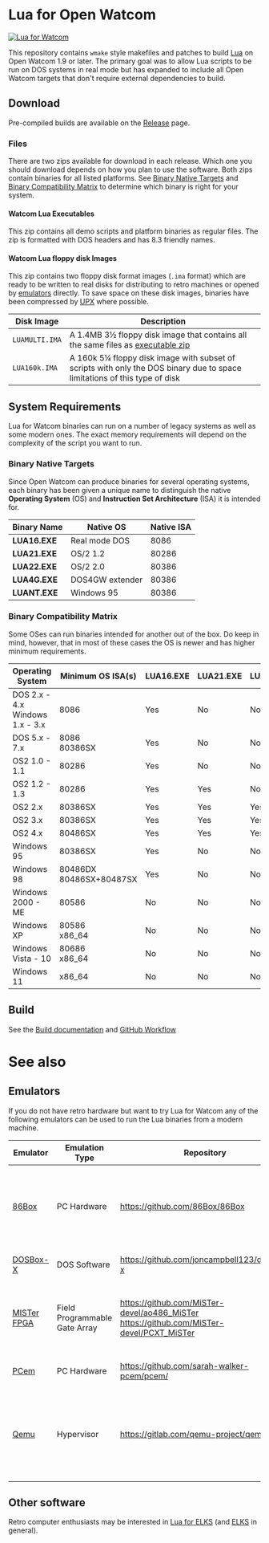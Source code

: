 # Lua for Open Watcom

[![Lua for Watcom](https://github.com/Lethja/lua-watcom/actions/workflows/LuaWatcom.yml/badge.svg)](https://github.com/Lethja/lua-watcom/actions/workflows/LuaWatcom.yml)

This repository contains `wmake` style makefiles and patches to build [Lua](https://lua.org) on Open Watcom 1.9 or later. 
The primary goal was to allow Lua scripts to be run on DOS systems in real mode but has expanded
to include all Open Watcom targets that don't require external dependencies to build.

## Download

Pre-compiled builds are available on the 
[Release](https://github.com/Lethja/lua-watcom/releases/latest) page. 

### Files
There are two zips available for download in each release. 
Which one you should download depends on how you plan to use the software.
Both zips contain binaries for all listed platforms. 
See [Binary Native Targets](#binary-native-targets) 
and [Binary Compatibility Matrix](#binary-compatibility-matrix)
to determine which binary is right for your system.

#### Watcom Lua Executables
This zip contains all demo scripts and platform binaries as regular files.
The zip is formatted with DOS headers and has 8.3 friendly names.

#### Watcom Lua floppy disk Images
This zip contains two floppy disk format images (`.ima` format)
which are ready to be written to real disks for distributing to retro machines 
or opened by [emulators](#emulators) directly. 
To save space on these disk images, binaries have been compressed 
by [UPX](https://upx.github.io/) where possible.

| Disk Image     | Description                                                                                                               |
|----------------|---------------------------------------------------------------------------------------------------------------------------|
| `LUAMULTI.IMA` | A 1.4MB 3½ floppy disk image that contains all the same files as [executable zip](#Watcom-Lua-Executables)                |
| `LUA160k.IMA`  | A 160k 5¼ floppy disk image with subset of scripts with only the DOS binary due to space limitations of this type of disk |

## System Requirements

Lua for Watcom binaries can run on a number of legacy systems 
as well as some modern ones. 
The exact memory requirements will depend on the complexity of the script
you want to run.

### Binary Native Targets

Since Open Watcom can produce binaries for several operating systems, 
each binary has been given a unique name to distinguish the native **Operating System** (OS) 
and **Instruction Set Architecture** (ISA) it is intended for.  

| Binary Name   | Native OS       | Native ISA |
|---------------|-----------------|------------|
| **LUA16.EXE** | Real mode DOS   | 8086       |
| **LUA21.EXE** | OS/2 1.2        | 80286      |
| **LUA22.EXE** | OS/2 2.0        | 80386      |
| **LUA4G.EXE** | DOS4GW extender | 80386      |
| **LUANT.EXE** | Windows 95      | 80386      |

### Binary Compatibility Matrix

Some OSes can run binaries intended for another out of the box. 
Do keep in mind, however, that in most of these cases 
the OS is newer and has higher minimum requirements.

| Operating System                    | Minimum OS ISA(s)           | LUA16.EXE | LUA21.EXE | LUA22.EXE | LUA4G.EXE  | LUANT.EXE |
|-------------------------------------|-----------------------------|-----------|-----------|-----------|------------|-----------|
| DOS 2.x - 4.x<br/>Windows 1.x - 3.x | 8086                        | Yes       | No        | No        | No         | No        |
| DOS 5.x - 7.x                       | 8086<br/>80386SX            | Yes       | No        | No        | No<br/>Yes | No        |
| OS2 1.0 - 1.1                       | 80286                       | Yes       | No        | No        | No         | No        |
| OS2 1.2 - 1.3                       | 80286                       | Yes       | Yes       | No        | No         | No        |
| OS2 2.x                             | 80386SX                     | Yes       | Yes       | Yes       | No         | No        |
| OS2 3.x                             | 80386SX                     | Yes       | Yes       | Yes       | Yes        | No        |
| OS2 4.x                             | 80486SX                     | Yes       | Yes       | Yes       | Yes        | No        |
| Windows 95                          | 80386SX                     | Yes       | No        | No        | Yes        | Yes       |
| Windows 98                          | 80486DX<br/>80486SX+80487SX | Yes       | No        | No        | Yes        | Yes       |
| Windows 2000 - ME                   | 80586                       | No        | No        | No        | No         | Yes       |
| Windows XP                          | 80586<br/>x86_64            | No        | No        | No        | No         | Yes       |
| Windows Vista - 10                  | 80686<br/>x86_64            | No        | No        | No        | No         | Yes       |
| Windows 11                          | x86_64                      | No        | No        | No        | No         | Yes       |

## Build
See the [Build documentation](BUILD.md) and [GitHub Workflow](.github/workflows/LuaWatcom.yml)

# See also

## Emulators
If you do not have retro hardware but want to try Lua for Watcom 
any of the following emulators can be used to run the Lua binaries
from a modern machine.

| Emulator                                                        | Emulation Type                | Repository                                                                                   | Comment                                                                                           |
|-----------------------------------------------------------------|-------------------------------|----------------------------------------------------------------------------------------------|---------------------------------------------------------------------------------------------------|
| [86Box](https://86box.net/)                                     | PC Hardware                   | https://github.com/86Box/86Box                                                               | Requires firmware blobs. For best experience use with 86Box launcher                              |
| [DOSBox-X](https://dosbox-x.com/)                               | DOS Software                  | https://github.com/joncampbell123/dosbox-x                                                   | Not to be confused with DOSBox                                                                    |
| [MISTer FPGA](https://github.com/MiSTer-devel/Wiki_MiSTer/wiki) | Field Programmable Gate Array | https://github.com/MiSTer-devel/ao486_MiSTer</br>https://github.com/MiSTer-devel/PCXT_MiSTer | Requires compatible field programmable gate array (FPGA) hardware.                                |
| [PCem](https://www.pcem-emulator.co.uk/)                        | PC Hardware                   | https://github.com/sarah-walker-pcem/pcem/                                                   | Requires firmware blobs.                                                                          |
| [Qemu](https://www.qemu.org/)                                   | Hypervisor                    | https://gitlab.com/qemu-project/qemu                                                         | Often used with `libvirt`. Only recommended for guests with driver support (Windows XP and later) |

## Other software

Retro computer enthusiasts may be interested in [Lua for ELKS](https://github.com/rafael2k/lua)
(and [ELKS](https://github.com/ghaerr/elks) in general).
